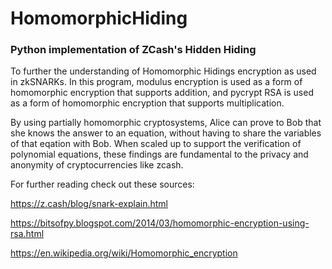 # HomomorphicHiding
### Python implementation of ZCash's Hidden Hiding

To further the understanding of Homomorphic Hidings encryption as used in zkSNARKs. 
In this program, modulus encryption is used as a form of homomorphic encryption that supports addition, 
and pycrypt RSA is used as a form of homomorphic encryption that supports multiplication.

By using partially homomorphic cryptosystems, Alice can prove to Bob that she knows the answer to an equation, 
without having to share the variables of that eqation with Bob. When scaled up to support the verification of 
polynomial equations, these findings are fundamental to the privacy and anonymity of cryptocurrencies like zcash.

For further reading check out these sources:

https://z.cash/blog/snark-explain.html

https://bitsofpy.blogspot.com/2014/03/homomorphic-encryption-using-rsa.html

https://en.wikipedia.org/wiki/Homomorphic_encryption
